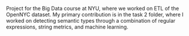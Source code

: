 Project for the Big Data course at NYU, where we worked on ETL of the OpenNYC dataset. My primary contribution is in the task 2 folder, where I worked on detecting semantic types through a combination of regular expressions, string metrics, and machine learning.
